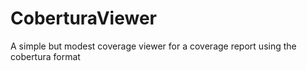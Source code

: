 # CoberturaViewer
A simple but modest coverage viewer for a coverage report using the cobertura format
